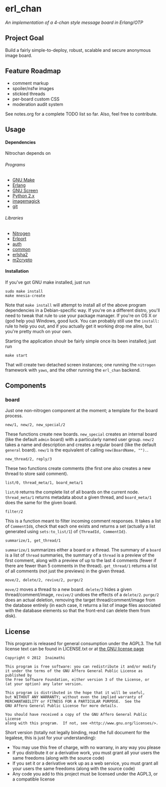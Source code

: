 # erl_chan
*An implementation of a 4-chan style message board in Erlang/OTP*

## Project Goal

Build a fairly simple-to-deploy, robust, scalable and secure anonymous image board.

## Feature Roadmap

- comment markup
- spoiler/nsfw images
- stickied threads
- per-board custom CSS
- moderation audit system

See notes.org for a complete TODO list so far. Also, feel free to contribute.

## Usage

#### Dependencies

Nitrochan depends on

###### Programs

- [GNU Make](http://www.gnu.org/software/make/)
- [Erlang](http://www.erlang.org/)
- [GNU Screen](http://www.gnu.org/software/screen/)
- [Python 2.x](http://www.python.org/download/releases/2.7.2/)
- [imagemagick](http://www.imagemagick.org/script/index.php)
- [git](http://git-scm.com/)

###### Libraries

- [Nitrogen](http://nitrogenproject.com/)
- [Erlport](http://erlport.org/)
- [auth](https://github.com/Inaimathi/auth)
- [common](https://github.com/Inaimathi/common)
- [erlsha2](https://github.com/vinoski/erlsha2)
- [m2crypto](http://chandlerproject.org/Projects/MeTooCrypto)

#### Installation

If you've got GNU make installed, just run

    sudo make install
    make mnesia-create
    
Note that `make install` will attempt to install all of the above program dependencies in a Debian-specific way. If you're on a different distro, you'll need to tweak that rule to use your package manager. If you're on OS X or (god help you) Windows, good luck. You can probably still use the `install:` rule to help you out, and if you actually get it working drop me aline, but you're pretty much on your own.

Starting the application shoulr be fairly simple once its been installed; just run

    make start
    
That will create two detached screen instances; one running the `nitrogen` framework with `yaws`, and the other running the `erl_chan` backend.

## Components

### board

Just one non-nitrogen component at the moment; a template for the board process.

    new/1, new/2, new_special/2
    
These functions create new boards. `new_special` creates an internal board (like the default `admin` board) with a particularly named user group. `new/2` takes a name and description and creates a regular board (like the default `general` board). `new/1` is the equivalent of calling `new(BoardName, "").`.

    new_thread/2, reply/3
    
These two functions create comments (the first one also creates a new thread to store said comment).

    list/0, thread_meta/1, board_meta/1
    
`list/0` returns the complete list of all boards on the current node. `thread_meta/1` returns metadata about a given thread, and `board_meta/1` does the same for the given board.

    filter/2
    
This is a function meant to filter incoming comment responses. It takes a list of `CommentId`s, check that each one exists and returns a set (actually a list generated using `sets:to_list/1`) of `{ThreadId, CommentId}`.

    summarize/1, get_thread/1

`summarize/1` summarizes either a board or a thread. The summary of a `board` is a list of `thread` summaries, the summary of a `thread` is a preview of the first comment, along with a preview of up to the last 4 comments (fewer if there are fewer than 5 comments in the thread). `get_thread/1` returns a list of all comments (not just the previews) in the given thread.

    move/2, delete/2, revive/2, purge/2
    
`move/2` moves a thread to a new board. `delete/2` hides a given thread/comment/image, `revive/2` undoes the effects of a `delete/2`. `purge/2` does an actual deletion, removing the target thread/comment/image from the database entirely (in each case, it returns a list of image files associated with the database elements so that the front-end can delete them from disk).

## License

This program is released for general consumption under the AGPL3. The full license text can be found in LICENSE.txt or at [the GNU license page](http://www.gnu.org/licenses/agpl.html)

    Copyright © 2012  Inaimathi

    This program is free software: you can redistribute it and/or modify
    it under the terms of the GNU Affero General Public License as published by
    the Free Software Foundation, either version 3 of the License, or
    (at your option) any later version.

    This program is distributed in the hope that it will be useful,
    but WITHOUT ANY WARRANTY; without even the implied warranty of
    MERCHANTABILITY or FITNESS FOR A PARTICULAR PURPOSE.  See the
    GNU Affero General Public License for more details.

    You should have received a copy of the GNU Affero General Public License
    along with this program.  If not, see <http://www.gnu.org/licenses/>.

Short version (totally not legally binding, read the full document for the legalese, this is just for your understanding):

- You may use this free of charge, with no warrany, in any way you please
- If you distribute it or a derivative work, you must grant all your users the same freedoms (along with the source code)
- If you set it or a derivative work up as a web service, you must grant all your users the same freedoms (along with the source code)
- Any code you add to this project must be licensed under the AGPL3, or a compatible license
